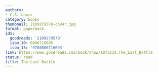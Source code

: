 ```yaml
---
authors:
- C.S. Lewis
category: books
thumbnail: 2109279570-cover.jpg
format: paperback
ids:
  goodreads: '2109279570'
  isbn_10: 0006716695
  isbn_13: '9780006716693'
link: https://www.goodreads.com/book/show/1073232.The_Last_Battle
status: read
title: The Last Battle
---
```

